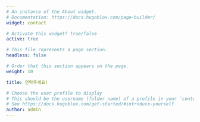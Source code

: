 ```yaml
---
# An instance of the About widget.
# Documentation: https://docs.hugoblox.com/page-builder/
widget: contact

# Activate this widget? true/false
active: true

# This file represents a page section.
headless: false

# Order that this section appears on the page.
weight: 10

title: 연락주세요!

# Choose the user profile to display
# This should be the username (folder name) of a profile in your `content/authors/` folder.
# See https://docs.hugoblox.com/get-started/#introduce-yourself
author: admin
---
```

